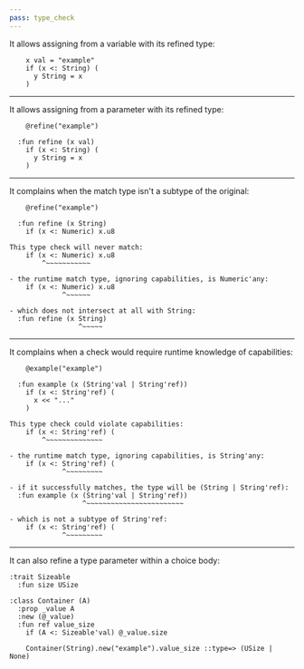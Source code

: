 ```yaml
---
pass: type_check
---
```


It allows assigning from a variable with its refined type:

```mare
    x val = "example"
    if (x <: String) (
      y String = x
    )
```

---

It allows assigning from a parameter with its refined type:

```mare
    @refine("example")

  :fun refine (x val)
    if (x <: String) (
      y String = x
    )
```

---

It complains when the match type isn't a subtype of the original:

```mare
    @refine("example")

  :fun refine (x String)
    if (x <: Numeric) x.u8
```
```error
This type check will never match:
    if (x <: Numeric) x.u8
        ^~~~~~~~~~~~

- the runtime match type, ignoring capabilities, is Numeric'any:
    if (x <: Numeric) x.u8
             ^~~~~~~

- which does not intersect at all with String:
  :fun refine (x String)
                 ^~~~~~
```

---

It complains when a check would require runtime knowledge of capabilities:

```mare
    @example("example")

  :fun example (x (String'val | String'ref))
    if (x <: String'ref) (
      x << "..."
    )
```
```error
This type check could violate capabilities:
    if (x <: String'ref) (
        ^~~~~~~~~~~~~~~

- the runtime match type, ignoring capabilities, is String'any:
    if (x <: String'ref) (
             ^~~~~~~~~~

- if it successfully matches, the type will be (String | String'ref):
  :fun example (x (String'val | String'ref))
                  ^~~~~~~~~~~~~~~~~~~~~~~~~

- which is not a subtype of String'ref:
    if (x <: String'ref) (
             ^~~~~~~~~~
```

---

It can also refine a type parameter within a choice body:

```mare
:trait Sizeable
  :fun size USize

:class Container (A)
  :prop _value A
  :new (@_value)
  :fun ref value_size
    if (A <: Sizeable'val) @_value.size
```
```mare
    Container(String).new("example").value_size ::type=> (USize | None)
```
